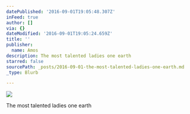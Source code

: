 ```yaml
---
datePublished: '2016-09-01T19:05:48.307Z'
inFeed: true
author: []
via: {}
dateModified: '2016-09-01T19:05:24.659Z'
title: ''
publisher:
  name: Amos
description: The most talented ladies one earth
starred: false
sourcePath: _posts/2016-09-01-the-most-talented-ladies-one-earth.md
_type: Blurb

---
```

![](https://the-grid-user-content.s3-us-west-2.amazonaws.com/1fe36d23-cffc-4a9c-835e-7d978148e727.bmp)

The most talented ladies one earth